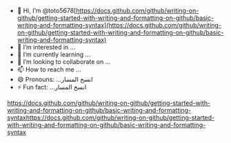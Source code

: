 - 👋 Hi, I’m @toto5678[https://docs.github.com/github/writing-on-github/getting-started-with-writing-and-formatting-on-github/basic-writing-and-formatting-syntax](https://docs.github.com/github/writing-on-github/getting-started-with-writing-and-formatting-on-github/basic-writing-and-formatting-syntax)
- 👀 I’m interested in ...
- 🌱 I’m currently learning ...
- 💞️ I’m looking to collaborate on ...
- 📫 How to reach me ...
- 😄 Pronouns: ...انسخ المسار
- ⚡ Fun fact: ...انسخ المسار

<!---
toto5678/toto5678 is a ✨ special ✨ repository because its `README.md` (this file) appears on your GitHub profile.
You can click the Preview link to take a look at your changes.https://docs.github.com/github/writing-on-github/getting-started-with-writing-and-formatting-on-github/basic-writing-and-formatting-syntaxhttps://docs.github.com/github/writing-on-github/getting-started-with-writing-and-formatting-on-github/basic-writing-and-formatting-synthttps://docs.github.com/github/writing-on-github/getting-started-with-writing-and-formatting-on-github/basic-writing-and-formatting-syntaxax
--->
https://docs.github.com/github/writing-on-github/getting-started-with-writing-and-formatting-on-github/basic-writing-and-formatting-syntaxhttps://docs.github.com/github/writing-on-github/getting-started-with-writing-and-formatting-on-github/basic-writing-and-formatting-syntax
